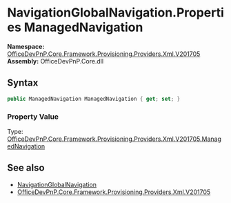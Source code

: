 # NavigationGlobalNavigation.Properties ManagedNavigation
  

**Namespace:** [OfficeDevPnP.Core.Framework.Provisioning.Providers.Xml.V201705](OfficeDevPnP.Core.Framework.Provisioning.Providers.Xml.V201705.md)  
**Assembly:** OfficeDevPnP.Core.dll  
## Syntax
```C#
public ManagedNavigation ManagedNavigation { get; set; }
```

### Property Value
Type: [OfficeDevPnP.Core.Framework.Provisioning.Providers.Xml.V201705.ManagedNavigation](OfficeDevPnP.Core.Framework.Provisioning.Providers.Xml.V201705.ManagedNavigation.md)  

## See also
- [NavigationGlobalNavigation](OfficeDevPnP.Core.Framework.Provisioning.Providers.Xml.V201705.NavigationGlobalNavigation.md) 
- [OfficeDevPnP.Core.Framework.Provisioning.Providers.Xml.V201705](OfficeDevPnP.Core.Framework.Provisioning.Providers.Xml.V201705.md) 
